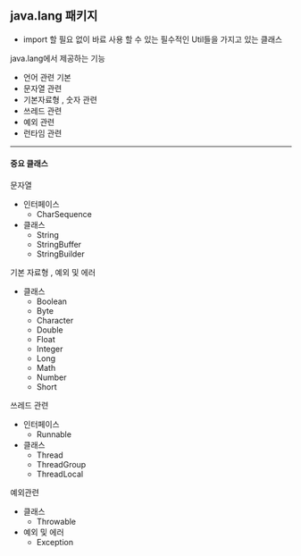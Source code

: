 ## java.lang 패키지

- import 할 필요 없이 바료 사용 할 수 있는 필수적인 Util들을 가지고 있는 클래스

java.lang에서 제공하는 기능
- 언어 관련 기본
- 문자열 관련
- 기본자료형  , 숫자 관련
- 쓰레드 관련
- 예외 관련
- 런타임 관련


-------

#### 중요 클래스

문자열
- 인터페이스
  - CharSequence
- 클래스
  - String
  - StringBuffer
  - StringBuilder

기본 자료형 , 예외 및 에러
- 클래스
  - Boolean 
  - Byte
  - Character
  - Double
  - Float
  - Integer
  - Long
  - Math
  - Number
  - Short

쓰레드 관련
- 인터페이스
  - Runnable
- 클래스
  - Thread
  - ThreadGroup
  - ThreadLocal

예외관련
- 클래스
  - Throwable
- 예외 및 에러
  - Exception